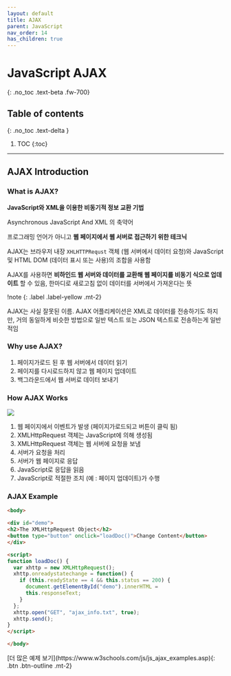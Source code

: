 ```yaml
---
layout: default
title: AJAX
parent: JavaScript
nav_order: 14
has_children: true
---
```


# JavaScript AJAX
{: .no_toc .text-beta .fw-700}

## Table of contents
{: .no_toc .text-delta }

1. TOC
{:toc}

---

## AJAX Introduction

### What is AJAX?

**JavaScript와 XML을 이용한 비동기적 정보 교환 기법**

Asynchronous JavaScript And XML 의 축약어

프로그래밍 언어가 아니고 **웹 페이지에서 웹 서버로 접근하기 위한 테크닉**

AJAX는 브라우저 내장 `XHLHTTPRequst` 객체 (웹 서버에서 데이터 요청)와 JavaScript 및 HTML DOM (데이터 표시 또는 사용)의 조합을 사용함

AJAX를 사용하면 **비하인드 웹 서버와 데이터를 교환해 웹 페이지를 비동기 식으로 업데이트** 할 수 있음, 한마디로 새로고침 없이 데이터를 서버에서 가져온다는 뜻

!note
{: .label .label-yellow .mt-2}
<div class="code-example" markdown="1">
AJAX는 사실 잘못된 이름. AJAX 어플리케이션은 XML로 데이터를 전송하기도 하지만, 거의 동일하게 비슷한 방법으로 일반 텍스트 또는 JSON 텍스트로 전송하는게 일반적임 
</div>

### Why use AJAX?

1. 페이지가로드 된 후 웹 서버에서 데이터 읽기
2. 페이지를 다시로드하지 않고 웹 페이지 업데이트
3. 백그라운드에서 웹 서버로 데이터 보내기

### How AJAX Works

![](https://www.w3schools.com/js/pic_ajax.gif)

1. 웹 페이지에서 이벤트가 발생 (페이지가로드되고 버튼이 클릭 됨)
2. XMLHttpRequest 객체는 JavaScript에 의해 생성됨
3. XMLHttpRequest 객체는 웹 서버에 요청을 보냄
4. 서버가 요청을 처리
5. 서버가 웹 페이지로 응답
6. JavaScript로 응답을 읽음
7. JavaScript로 적절한 조치 (예 : 페이지 업데이트)가 수행

### AJAX Example

```html
<body>

<div id="demo">
<h2>The XMLHttpRequest Object</h2>
<button type="button" onclick="loadDoc()">Change Content</button>
</div>

<script>
function loadDoc() {
  var xhttp = new XMLHttpRequest();
  xhttp.onreadystatechange = function() {
    if (this.readyState == 4 && this.status == 200) {
      document.getElementById("demo").innerHTML =
      this.responseText;
    }
  };
  xhttp.open("GET", "ajax_info.txt", true);
  xhttp.send();
}
</script>

</body>
```

<span class="fs-2">
[더 많은 예제 보기](https://www.w3schools.com/js/js_ajax_examples.asp){: .btn  .btn-outline .mt-2}
</span>

